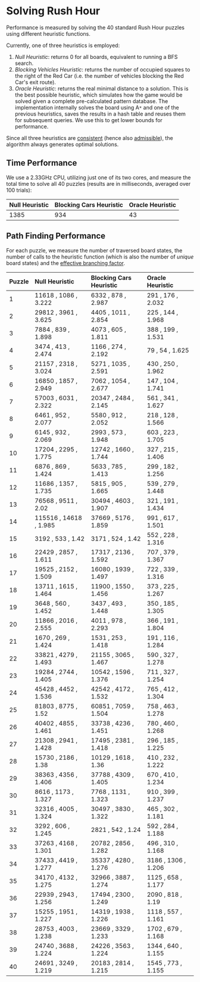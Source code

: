 # Solving Rush Hour #
Performance is measured by solving the 40 standard Rush Hour puzzles using different heuristic functions.

Currently, one of three heuristics is employed:
  1. _Null Heuristic_: returns 0 for all boards, equivalent to running a BFS search.
  1. _Blocking Vehicles Heuristic_: returns the number of occupied squares to the right of the Red Car (i.e. the number of vehicles blocking the Red Car's exit route).
  1. _Oracle Heuristic_: returns the real minimal distance to a solution. This is the best possible heuristic, which simulates how the game would be solved given a complete pre-calculated pattern database. The implementation internally solves the board using A`*` and one of the previous heuristics, saves the results in a hash table and reuses them for subsequent queries. We use this to get lower bounds for performance.

Since all three heuristics are [consistent](http://en.wikipedia.org/wiki/Consistent_heuristic) (hence also [admissible](http://en.wikipedia.org/wiki/Admissible_heuristic)), the algorithm always generates optimal solutions.

## Time Performance ##
We use a 2.33GHz CPU, utilizing just one of its two cores, and measure the total time to solve all 40 puzzles (results are in milliseconds, averaged over 100 trials):

| **Null Heuristic** | **Blocking Cars Heuristic** | **Oracle Heuristic** |
|:-------------------|:----------------------------|:---------------------|
|1385                |934                          |43                    |


## Path Finding Performance ##
For each puzzle, we measure the number of traversed board states, the number of calls to the heuristic function (which is also the number of _unique_ board states) and the [effective branching factor](http://en.wikipedia.org/wiki/Branching_factor).

| **Puzzle** | **Null Heuristic** | **Blocking Cars Heuristic** | **Oracle Heuristic** |
|:-----------|:-------------------|:----------------------------|:---------------------|
|1           |11618 , 1086 , 3.222|6332 , 878 , 2.987           |291 , 176 , 2.032     |
|2           |29812 , 3961 , 3.625|4405 , 1011 , 2.854          |225 , 144 , 1.968     |
|3           |7884 , 839 , 1.898  |4073 , 605 , 1.811           |388 , 199 , 1.531     |
|4           |3474 , 413 , 2.474  |1166 , 274 , 2.192           |79 , 54 , 1.625       |
|5           |21157 , 2318 , 3.024|5271 , 1035 , 2.591          |430 , 250 , 1.962     |
|6           |16850 , 1857 , 2.949|7062 , 1054 , 2.677          |147 , 104 , 1.741     |
|7           |57003 , 6031 , 2.322|20347 , 2484 , 2.145         |561 , 341 , 1.627     |
|8           |6461 , 952 , 2.077  |5580 , 912 , 2.052           |218 , 128 , 1.566     |
|9           |6145 , 932 , 2.069  |2993 , 573 , 1.948           |603 , 223 , 1.705     |
|10          |17204 , 2295 , 1.775|12742 , 1660 , 1.744         |327 , 215 , 1.406     |
|11          |6876 , 869 , 1.424  |5633 , 785 , 1.413           |299 , 182 , 1.256     |
|12          |11686 , 1357 , 1.735|5815 , 905 , 1.665           |539 , 279 , 1.448     |
|13          |76568 , 9511 , 2.02 |30494 , 4603 , 1.907         |321 , 191 , 1.434     |
|14          |115516 , 14618 , 1.985|37669 , 5176 , 1.859         |991 , 617 , 1.501     |
|15          |3192 , 533 , 1.42   |3171 , 524 , 1.42            |552 , 228 , 1.316     |
|16          |22429 , 2857 , 1.611|17317 , 2136 , 1.592         |707 , 379 , 1.367     |
|17          |19525 , 2152 , 1.509|16080 , 1939 , 1.497         |722 , 339 , 1.316     |
|18          |13711 , 1615 , 1.464|11900 , 1550 , 1.456         |373 , 225 , 1.267     |
|19          |3648 , 560 , 1.452  |3437 , 493 , 1.448           |350 , 185 , 1.305     |
|20          |11866 , 2016 , 2.555|4011 , 978 , 2.293           |366 , 191 , 1.804     |
|21          |1670 , 269 , 1.424  |1531 , 253 , 1.418           |191 , 116 , 1.284     |
|22          |33821 , 4279 , 1.493|21155 , 3065 , 1.467         |590 , 327 , 1.278     |
|23          |19284 , 2744 , 1.405|10542 , 1596 , 1.376         |711 , 327 , 1.254     |
|24          |45428 , 4452 , 1.536|42542 , 4172 , 1.532         |765 , 412 , 1.304     |
|25          |81803 , 8775 , 1.52 |60851 , 7059 , 1.504         |758 , 463 , 1.278     |
|26          |40402 , 4855 , 1.461|33738 , 4236 , 1.451         |780 , 460 , 1.268     |
|27          |21308 , 2941 , 1.428|17495 , 2381 , 1.418         |296 , 185 , 1.225     |
|28          |15730 , 2186 , 1.38 |10129 , 1618 , 1.36          |410 , 232 , 1.222     |
|29          |38363 , 4356 , 1.406|37788 , 4309 , 1.405         |670 , 410 , 1.234     |
|30          |8616 , 1173 , 1.327 |7768 , 1131 , 1.323          |910 , 399 , 1.237     |
|31          |32316 , 4005 , 1.324|30497 , 3830 , 1.322         |465 , 302 , 1.181     |
|32          |3292 , 606 , 1.245  |2821 , 542 , 1.24            |592 , 284 , 1.188     |
|33          |37263 , 4168 , 1.301|20782 , 2856 , 1.282         |496 , 310 , 1.168     |
|34          |37433 , 4419 , 1.277|35337 , 4280 , 1.276         |3186 , 1306 , 1.206   |
|35          |34170 , 4132 , 1.275|32966 , 3887 , 1.274         |1125 , 658 , 1.177    |
|36          |22939 , 2943 , 1.256|17494 , 2300 , 1.249         |2090 , 818 , 1.19     |
|37          |15255 , 1951 , 1.227|14319 , 1938 , 1.226         |1118 , 557 , 1.161    |
|38          |28753 , 4003 , 1.238|23669 , 3329 , 1.233         |1702 , 679 , 1.168    |
|39          |24740 , 3688 , 1.224|24226 , 3563 , 1.224         |1344 , 640 , 1.155    |
|40          |24691 , 3249 , 1.219|20183 , 2814 , 1.215         |1545 , 773 , 1.155    |